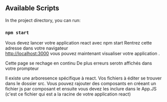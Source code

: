 
## Available Scripts

In the project directory, you can run:

### `npm start`
Vous devez lancer votre application react avec npm start 
Rentrez cette adresse dans votre navigateur  
[http://localhost:3000](http://localhost:3000) vous pouvez maintenant 
visualiser votre application .

Cette page se rechage en continu
De plus erreurs serotn affichés dans votre prompteur


Il existe une arboresence spécifique à react.  Vos fichiers à éditer se 
trouver dans le dossier src.  Vous pouvez rajouter des composants en 
créeant un fichier js par composant et ensuite vous devez les inclure 
dans le App.JS (c'est ce fichier qui est a la racine de votre 
application react) 




